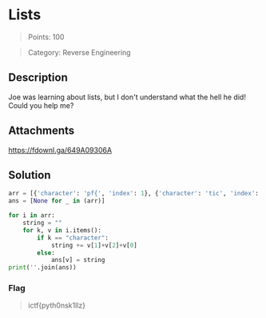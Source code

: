 # Lists

> Points: 100

> Category: Reverse Engineering

## Description

Joe was learning about lists, but I don't understand what the hell he did! Could you help me?

## Attachments

https://fdownl.ga/649A09306A

## Solution

```py
arr = [{'character': 'pf{', 'index': 1}, {'character': 'tic', 'index': 0}, {'character': 'lk1', 'index': 4}, {'character': '}lz', 'index': 5}, {'character': 'hyt', 'index': 2}, {'character': 's0n', 'index': 3}]
ans = [None for _ in (arr)]

for i in arr:
    string = ""
    for k, v in i.items():
        if k == "character":
            string += v[1]+v[2]+v[0]
        else:
            ans[v] = string
print(''.join(ans))
```

### Flag
> ictf{pyth0nsk1llz}
